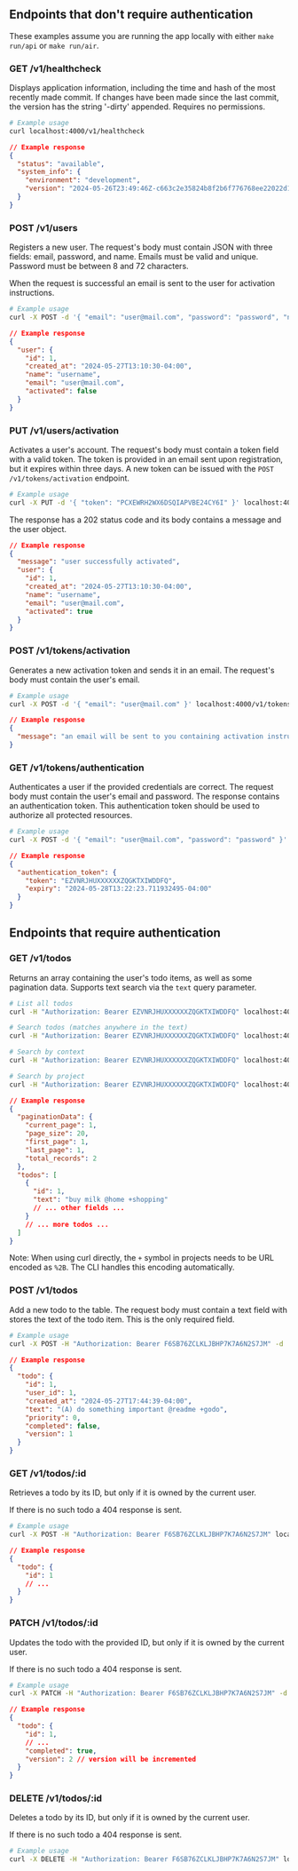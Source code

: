 ## Endpoints that don't require authentication

These examples assume you are running the app locally with either `make run/api` or `make run/air`.

### GET /v1/healthcheck

Displays application information, including the time and hash of the most recently made commit. If changes have been made since the last commit, the version has the string '-dirty' appended. Requires no permissions.

```bash
# Example usage
curl localhost:4000/v1/healthcheck
```

```json
// Example response
{
  "status": "available",
  "system_info": {
    "environment": "development",
    "version": "2024-05-26T23:49:46Z-c663c2e35824b8f2b6f776768ee22022d1e86163-dirty"
  }
}
```

### POST /v1/users

Registers a new user. The request's body must contain JSON with three fields: email, password, and name. Emails must be valid and unique. Password must be between 8 and 72 characters.

When the request is successful an email is sent to the user for activation instructions.

```bash
# Example usage
curl -X POST -d '{ "email": "user@mail.com", "password": "password", "name": "username" }' localhost:4000/v1/users
```

```json
// Example response
{
  "user": {
    "id": 1,
    "created_at": "2024-05-27T13:10:30-04:00",
    "name": "username",
    "email": "user@mail.com",
    "activated": false
  }
}
```

### PUT /v1/users/activation

Activates a user's account. The request's body must contain a token field with a valid token. The token is provided in an email sent upon registration, but it expires within three days. A new token can be issued with the `POST /v1/tokens/activation` endpoint.

```bash
# Example usage
curl -X PUT -d '{ "token": "PCXEWRH2WX6DSQIAPVBE24CY6I" }' localhost:4000/v1/users/activation
```

The response has a 202 status code and its body contains a message and the user object.

```json
// Example response
{
  "message": "user successfully activated",
  "user": {
    "id": 1,
    "created_at": "2024-05-27T13:10:30-04:00",
    "name": "username",
    "email": "user@mail.com",
    "activated": true
  }
}
```

### POST /v1/tokens/activation

Generates a new activation token and sends it in an email. The request's body
must contain the user's email.

```bash
# Example usage
curl -X POST -d '{ "email": "user@mail.com" }' localhost:4000/v1/tokens/activation
```

```json
// Example response
{
  "message": "an email will be sent to you containing activation instructions"
}
```

### GET /v1/tokens/authentication

Authenticates a user if the provided credentials are correct. The request body
must contain the user's email and password. The response contains an
authentication token. This authentication token should be used to authorize
all protected resources.

```bash
# Example usage
curl -X POST -d '{ "email": "user@mail.com", "password": "password" }' localhost:4000/v1/tokens/authentication
```

```json
// Example response
{
  "authentication_token": {
    "token": "EZVNRJHUXXXXXXZQGKTXIWDDFQ",
    "expiry": "2024-05-28T13:22:23.711932495-04:00"
  }
}
```

## Endpoints that require authentication

### GET /v1/todos

Returns an array containing the user's todo items, as well as some pagination data.
Supports text search via the `text` query parameter.

```bash
# List all todos
curl -H "Authorization: Bearer EZVNRJHUXXXXXXZQGKTXIWDDFQ" localhost:4000/v1/todos

# Search todos (matches anywhere in the text)
curl -H "Authorization: Bearer EZVNRJHUXXXXXXZQGKTXIWDDFQ" localhost:4000/v1/todos?text=milk

# Search by context
curl -H "Authorization: Bearer EZVNRJHUXXXXXXZQGKTXIWDDFQ" localhost:4000/v1/todos?text=@home

# Search by project
curl -H "Authorization: Bearer EZVNRJHUXXXXXXZQGKTXIWDDFQ" localhost:4000/v1/todos?text=%2Bshopping
```

```json
// Example response
{
  "paginationData": {
    "current_page": 1,
    "page_size": 20,
    "first_page": 1,
    "last_page": 1,
    "total_records": 2
  },
  "todos": [
    {
      "id": 1,
      "text": "buy milk @home +shopping"
      // ... other fields ...
    }
    // ... more todos ...
  ]
}
```

Note: When using curl directly, the `+` symbol in projects needs to be URL encoded as `%2B`.
The CLI handles this encoding automatically.

### POST /v1/todos

Add a new todo to the table. The request body must contain a text field with stores the text of the todo item. This is the only required field.

```bash
# Example usage
curl -X POST -H "Authorization: Bearer F6SB76ZCLKLJBHP7K7A6N2S7JM" -d '{ "text": "(A) do something important @readme +godo" }' localhost:4000/v1/todos

```

```json
// Example response
{
  "todo": {
    "id": 1,
    "user_id": 1,
    "created_at": "2024-05-27T17:44:39-04:00",
    "text": "(A) do something important @readme +godo",
    "priority": 0,
    "completed": false,
    "version": 1
  }
}
```

### GET /v1/todos/:id

Retrieves a todo by its ID, but only if it is owned by the current user.

If there is no such todo a 404 response is sent.

```bash
# Example usage
curl -X POST -H "Authorization: Bearer F6SB76ZCLKLJBHP7K7A6N2S7JM" localhost:4000/v1/todos/1
```

```json
// Example response
{
  "todo": {
    "id": 1
    // ...
  }
}
```

### PATCH /v1/todos/:id

Updates the todo with the provided ID, but only if it is owned by the current user.

If there is no such todo a 404 response is sent.

```bash
# Example usage
curl -X PATCH -H "Authorization: Bearer F6SB76ZCLKLJBHP7K7A6N2S7JM" -d '{ "completed": true }' localhost:4000/v1/todos/1
```

```json
// Example response
{
  "todo": {
    "id": 1,
    // ...
    "completed": true,
    "version": 2 // version will be incremented
  }
}
```

### DELETE /v1/todos/:id

Deletes a todo by its ID, but only if it is owned by the current user.

If there is no such todo a 404 response is sent.

```bash
# Example usage
curl -X DELETE -H "Authorization: Bearer F6SB76ZCLKLJBHP7K7A6N2S7JM" localhost:4000/v1/todos/1
```
